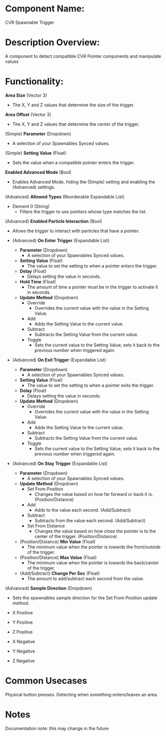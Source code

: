 
# Component Name:

CVR Spawnable Trigger
# Description Overview:

A component to detect compatible CVR Pointer components and manipulate values

# Functionality:
**Area Size** (Vector 3)

- The X, Y and Z values that determine the size of the trigger.

**Area Offset** (Vector 3)

- The X, Y and Z values that determine the center of the trigger.

(Simple) **Parameter** (Dropdown)

- A selection of your Spawnables Synced values.

(Simple) **Setting Value** (Float)

- Sets the value when a compatible pointer enters the trigger.

**Enabled Advanced Mode** (Bool)

- Enables Advanced Mode, hiding the (Simple) setting and enabling the (Advanced) settings.

(Advanced) **Allowed Types** (Reorderable Expandable List)

- Element 0 (String)
	- Filters the trigger to use pointers whose type matches the list.

(Advanced) **Enabled Particle Interaction** (Bool)

- Allows the trigger to interact with particles that have a pointer.

- (Advanced) **On Enter Trigger** (Expandable List)
	- **Parameter** (Dropdown)
		- A selection of your Spawnables Synced values.
	- **Setting Value** (Float)
		- The value to set the setting to when a pointer enters the trigger.
	- **Delay** (Float)
		- Delays setting the value in seconds.
	- **Hold Time** (Float)
		- The amount of time a pointer must be in the trigger to activate it in seconds.
	- **Update Method** (Dropdown)
		- Override
			- Overrides the current value with the value in the Setting Value.
		- Add
			- Adds the Setting Value to the current value.
		- Subtract
			- Subtracts the Setting Value from the current value.
		- Toggle
			- Sets the current value to the Setting Value, sets it back to the previous number when triggered again.
- (Advanced) **On Exit Trigger** (Expandable List)
	- **Parameter** (Dropdown)
		- A selection of your Spawnables Synced values.
	- **Setting Value** (Float)
		- The value to set the setting to when a pointer exits the trigger.
	- **Delay** (Float)
		- Delays setting the value in seconds.
	- **Update Method** (Dropdown)
		- Override
			- Overrides the current value with the value in the Setting Value.
		- Add
			- Adds the Setting Value to the current value.
		- Subtract
			- Subtracts the Setting Value from the current value.
		- Toggle
			- Sets the current value to the Setting Value, sets it back to the previous number when triggered again.
- (Advanced) **On Stay Trigger** (Expandable List)
	- **Parameter** (Dropdown)
		- A selection of your Spawnables Synced values.
	- **Update Method** (Dropdown)
		- Set From Position
			- Changes the value based on how far forward or back it is. (Position/Distance)
		- Add
			- Adds to the value each second. (Add/Subtract)
		- Subtract
			- Subtracts from the value each second. (Add/Subtract)
		- Set From Distance
			- Changes the value based on how close the pointer is to the center of the trigger. (Position/Distance)
	- (Position/Distance) **Min Value** (Float)
		- The minimum value when the pointer is towards the front/outside of the trigger.
	- (Position/Distance) **Max Value** (Float)
		- The minimum value when the pointer is towards the back/center of the trigger.
	- (Add/Subtract) **Change Per Sec** (Float)
		- The amount to add/subtract each second from the value.

(Advanced) **Sample Direction** (Dropdown)

- Sets the spawnables sample direction for the Set From Position update method.

- X Positive
- Y Positive
- Z Positive
- X Negative
- Y Negative
- Z Negative
# Common Usecases

Physical button presses. Detecting when something enters/leaves an area.
# Notes

Documentation note: this may change in the future
